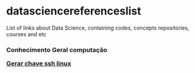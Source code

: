 # datasciencereferenceslist
List of links about Data Science, containing codes, concepts repositories, courses and etc

<h3>Conhecimento Geral computação<!h3>

<a href="https://help.github.com/pt/github/authenticating-to-github/generating-a-new-ssh-key-and-adding-it-to-the-ssh-agent">Gerar chave ssh linux</a>
